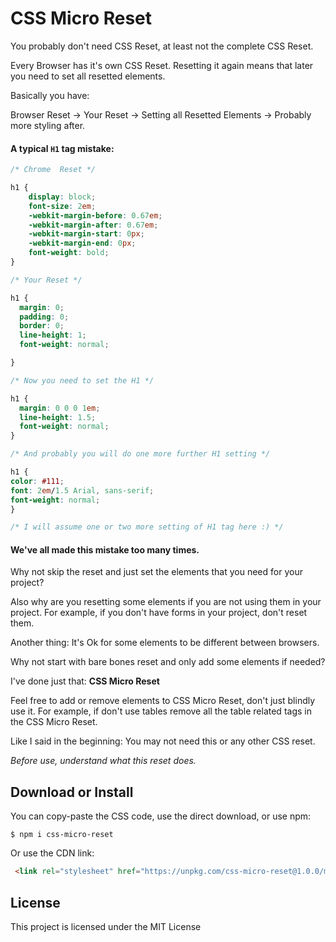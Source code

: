 # CSS Micro Reset

You probably don't need CSS Reset, at least not the complete CSS Reset.

Every Browser has it's own CSS Reset. Resetting it again means that later you need to set all resetted elements.

Basically you have:

Browser Reset -> Your Reset ->  Setting all Resetted Elements -> Probably more styling after.

#### A typical `H1` tag mistake:

```css
/* Chrome  Reset */

h1 {
    display: block;
    font-size: 2em;
    -webkit-margin-before: 0.67em;
    -webkit-margin-after: 0.67em;
    -webkit-margin-start: 0px;
    -webkit-margin-end: 0px;
    font-weight: bold;
}

/* Your Reset */

h1 {
  margin: 0;
  padding: 0;
  border: 0;
  line-height: 1;
  font-weight: normal;

}

/* Now you need to set the H1 */

h1 {
  margin: 0 0 0 1em;
  line-height: 1.5;
  font-weight: normal;
}

/* And probably you will do one more further H1 setting */

h1 {
color: #111;
font: 2em/1.5 Arial, sans-serif;
font-weight: normal;
}

/* I will assume one or two more setting of H1 tag here :) */
```

#### We've all made this mistake too many times.

Why not skip the reset and just set the elements that you need for your project?

Also why are you resetting some elements if you are not using them in your project. For example, if you don't have forms in your project, don't reset them.

Another thing: It's Ok for some elements to be different between browsers.

Why not start with bare bones reset and only add some elements if needed?

I've done just that: **CSS Micro Reset**

Feel free to add or remove elements to CSS Micro Reset, don't just blindly use it. For example, if don't use tables remove all the table related tags in the CSS Micro Reset.

Like I said in the beginning: You may not need this or any other CSS reset.

*Before use, understand what this reset does.*

## Download or Install

You can copy-paste the CSS code, use the direct download, or use npm:

```
$ npm i css-micro-reset
```
Or use the CDN link:

```html
 <link rel="stylesheet" href="https://unpkg.com/css-micro-reset@1.0.0/micro-css-reset.css">
 ```

## License

This project is licensed under the MIT License
